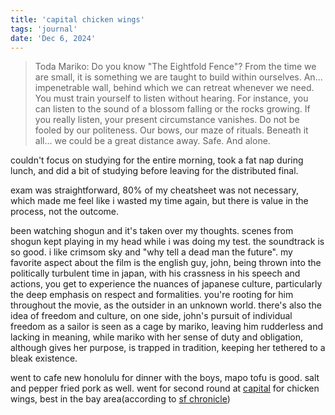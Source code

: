 ```yaml
---
title: 'capital chicken wings'
tags: 'journal'
date: 'Dec 6, 2024'
---
```


> Toda Mariko: Do you know "The Eightfold Fence"? From the time we are small, it is something we are taught to build within ourselves. An... impenetrable wall, behind which we can retreat whenever we need. You must train yourself to listen without hearing. For instance, you can listen to the sound of a blossom falling or the rocks growing. If you really listen, your present circumstance vanishes. Do not be fooled by our politeness. Our bows, our maze of rituals. Beneath it all... we could be a great distance away. Safe. And alone.

couldn't focus on studying for the entire morning, took a fat nap during lunch, and did a bit of studying before leaving for the distributed final.

exam was straightforward, 80% of my cheatsheet was not necessary, which made me feel like i wasted my time again, but there is value in the process, not the outcome.

been watching shogun and it's taken over my thoughts. scenes from shogun kept playing in my head while i was doing my test. the soundtrack is so good. i like crimsom sky and "why tell a dead man the future". my favorite aspect about the film is the english guy, john, being thrown into the politically turbulent time in japan, with his crassness in his speech and actions, you get to experience the nuances of japanese culture, particularly the deep emphasis on respect and formalities. you're rooting for him throughout the movie, as the outsider in an unknown world. there's also the idea of freedom and culture, on one side, john's pursuit of individual freedom as a sailor is seen as a cage by mariko, leaving him rudderless and lacking in meaning, while mariko with her sense of duty and obligation, although gives her purpose, is trapped in tradition, keeping her tethered to a bleak existence.

went to cafe new honolulu for dinner with the boys, mapo tofu is good. salt and pepper fried pork as well. went for second round at [capital](https://maps.app.goo.gl/27dqCrRdaC7eAo4X7) for chicken wings, best in the bay area(according to [sf chronicle](https://www.sfchronicle.com/food/restaurants/article/best-wings-bay-area-19563262.php))
